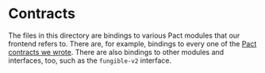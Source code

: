 # Contracts

The files in this directory are bindings to various Pact modules that our frontend refers to. There are, for example, bindings to every one of the [Pact contracts we wrote](../../../contracts/). There are also bindings to other modules and interfaces, too, such as the `fungible-v2` interface.
